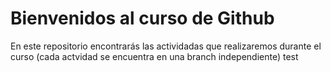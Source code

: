 # Bienvenidos al curso de Github
En este repositorio encontrarás las actividadas que realizaremos durante el curso (cada actvidad se encuentra en una branch independiente)
test